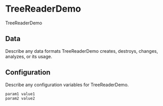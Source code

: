 # TreeReaderDemo

TreeReaderDemo

## Data

Describe any data formats TreeReaderDemo creates, destroys, changes, analyzes, or its usage.




## Configuration

Describe any configuration variables for TreeReaderDemo.

```
param1 value1
param2 value2
```
